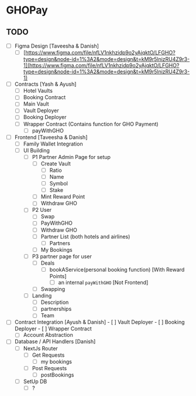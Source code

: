 # GHOPay

## TODO

- [ ] Figma Design [Taveesha & Danish]
	- [ ] [https://www.figma.com/file/nfLV1nkhzidp9o2yAjqktO/LFGHO?type=design&node-id=1%3A2&mode=design&t=kM9r5lnizRU4Z9r3-1](https://www.figma.com/file/nfLV1nkhzidp9o2yAjqktO/LFGHO?type=design&node-id=1%3A2&mode=design&t=kM9r5lnizRU4Z9r3-1)
- [ ] Contracts [Yash & Ayush]
	- [ ] Hotel Vaults
	- [ ] Booking Contract
	- [ ] Main Vault
	- [ ] Vault Deployer 
	- [ ] Booking Deployer
	- [ ] Wrapper Contract (Contains function for GHO Payment)
		- [ ] payWithGHO
- [ ] Frontend [Taveesha & Danish]
	- [ ] Family Wallet Integration
	- [ ] UI Building 
		- [ ] P1 Partner Admin Page for setup
			- [ ] Create Vault
				- [ ] Ratio
				- [ ] Name
				- [ ] Symbol
				- [ ] Stake
			- [ ] Mint Reward Point
			- [ ] Withdraw GHO
		- [ ] P2 User
			- [ ] Swap 
			- [ ] PayWithGHO
			- [ ] Withdraw GHO
			- [ ] Partner List (both hotels and airlines)
				- [ ] Partners
			- [ ] My Bookings
		- [ ] P3 partner page for user 
			- [ ] Deals
				- [ ] bookAService(personal booking function) [With Reward Points]
					- [ ] an internal `payWithGHO` [Not Frontend]
			- [ ] Swapping
		- [ ] Landing
			- [ ] Description
			- [ ] partnerships
			- [ ] Team
- [ ] Contract Integration [Ayush & Danish]
		- [ ] Vault Deployer 
		- [ ] Booking Deployer
		- [ ] Wrapper Contract  
	- [ ] Account Abstraction
- [ ] Database / API Handlers [Danish]
	- [ ] NextJs Router
		- [ ] Get Requests
			- [ ] my bookings
		- [ ] Post Requests
			- [ ] postBookings
	- [ ] SetUp DB
		- [ ] ?